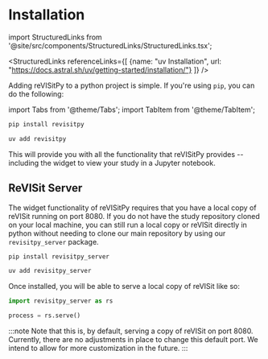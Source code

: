 # Installation

import StructuredLinks from '@site/src/components/StructuredLinks/StructuredLinks.tsx';

<StructuredLinks
    referenceLinks={[
        {name: "uv Installation", url: "https://docs.astral.sh/uv/getting-started/installation/"}
    ]}
/>

Adding reVISitPy to a python project is simple. If you're using `pip`, you can do the following:

import Tabs from '@theme/Tabs';
import TabItem from '@theme/TabItem';

<Tabs>
<TabItem value="pip" label="pip">

```sh
pip install revisitpy
```

</TabItem>
<TabItem value="uv" label="uv">

```sh
uv add revisitpy
```

</TabItem>
</Tabs>

This will provide you with all the functionality that reVISitPy provides -- including the widget to view your study in a Jupyter notebook.


## ReVISit Server

The widget functionality of reVISitPy requires that you have a local copy of reVISit running on port 8080. If you do not have the study repository cloned on your local machine, you can still run a local copy or reVISit directly in python without needing to clone our main repository by using our `revisitpy_server` package.

<Tabs>
<TabItem value="pip" label="pip">

```sh
pip install revisitpy_server
```

</TabItem>
<TabItem value="uv" label="uv">

```sh
uv add revisitpy_server
```

</TabItem>
</Tabs>

Once installed, you will be able to serve a local copy of reVISit like so:

```python
import revisitpy_server as rs

process = rs.serve()
```

:::note
Note that this is, by default, serving a copy of reVISit on port 8080. Currently, there are no adjustments in place to change this default port. We intend to allow for more customization in the future.
:::
